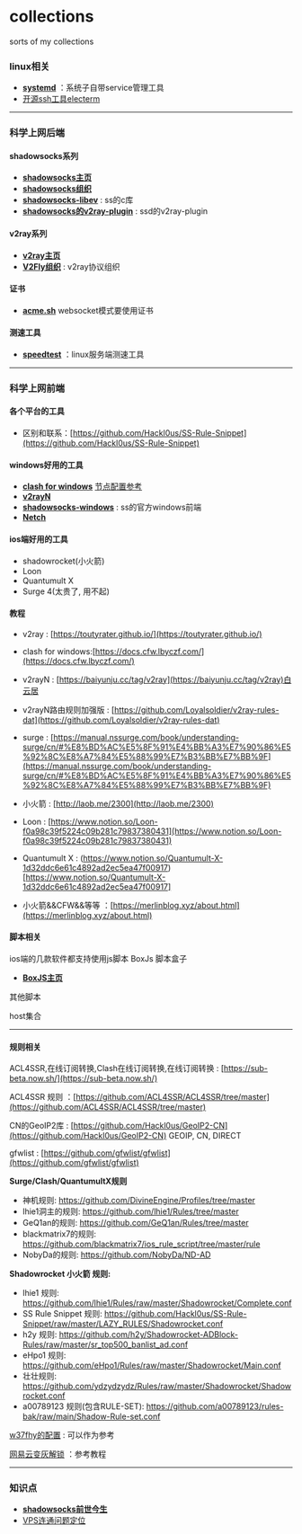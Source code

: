 # collections
sorts of my collections

### linux相关
- [**systemd**](https://github.com/systemd/systemd) ：系统子自带service管理工具
- [开源ssh工具electerm](https://github.com/electerm/electerm/releases)

---

### 科学上网后端
#### **shadowsocks系列** 
- [**shadowsocks主页**](https://shadowsocks.org/)
- [**shadowsocks组织**](https://github.com/shadowsocks)
- [**shadowsocks-libev**](https://github.com/shadowsocks/shadowsocks-libev) : ss的c库
- [**shadowsocks的v2ray-plugin**](https://github.com/shadowsocks/v2ray-plugin) : ssd的v2ray-plugin

#### **v2ray系列**
- [**v2ray主页**](https://www.v2fly.org/)
- [**V2Fly组织**](https://github.com/v2fly) : v2ray协议组织

#### 证书
- [**acme.sh**](https://github.com/acmesh-official/acme.sh) websocket模式要使用证书

#### 测速工具
- [**speedtest**](https://github.com/sivel/speedtest-cli) ：linux服务端测速工具

---

### 科学上网前端
#### 各个平台的工具 
- 区别和联系：[https://github.com/Hackl0us/SS-Rule-Snippet](https://github.com/Hackl0us/SS-Rule-Snippet)

#### **windows好用的工具** 
- [**clash for windows**](https://github.com/Fndroid/clash_for_windows_pkg) [节点配置参考](https://github.com/Dreamacro/clash/wiki/configuration)
- [**v2rayN**](https://github.com/2dust/v2rayN)
- [**shadowsocks-windows**](https://github.com/shadowsocks/shadowsocks-windows) : ss的官方windows前端
- [**Netch**](https://github.com/NetchX/Netch)

#### **ios端好用的工具**
- shadowrocket(小火箭)
- Loon
- Quantumult X
- Surge 4(太贵了, 用不起)

#### 教程
- v2ray : [https://toutyrater.github.io/](https://toutyrater.github.io/)

- clash for windows:[https://docs.cfw.lbyczf.com/](https://docs.cfw.lbyczf.com/)
- v2rayN : [https://baiyunju.cc/tag/v2ray](https://baiyunju.cc/tag/v2ray)白云居
- v2rayN路由规则加强版 : [https://github.com/Loyalsoldier/v2ray-rules-dat](https://github.com/Loyalsoldier/v2ray-rules-dat)

- surge : [https://manual.nssurge.com/book/understanding-surge/cn/#%E8%BD%AC%E5%8F%91%E4%BB%A3%E7%90%86%E5%92%8C%E8%A7%84%E5%88%99%E7%B3%BB%E7%BB%9F](https://manual.nssurge.com/book/understanding-surge/cn/#%E8%BD%AC%E5%8F%91%E4%BB%A3%E7%90%86%E5%92%8C%E8%A7%84%E5%88%99%E7%B3%BB%E7%BB%9F)
- 小火箭 : [http://laob.me/2300](http://laob.me/2300)
- Loon : [https://www.notion.so/Loon-f0a98c39f5224c09b281c79837380431](https://www.notion.so/Loon-f0a98c39f5224c09b281c79837380431)
- Quantumult X : (https://www.notion.so/Quantumult-X-1d32ddc6e61c4892ad2ec5ea47f00917)[https://www.notion.so/Quantumult-X-1d32ddc6e61c4892ad2ec5ea47f00917]
- 小火箭&&CFW&&等等 ：[https://merlinblog.xyz/about.html](https://merlinblog.xyz/about.html)


#### 脚本相关
ios端的几款软件都支持使用js脚本
BoxJs 脚本盒子
- [**BoxJS主页**](https://chavyleung.gitbook.io/boxjs/)

其他脚本

host集合

---

#### 规则相关
ACL4SSR,在线订阅转换,Clash在线订阅转换,在线订阅转换 : [https://sub-beta.now.sh/](https://sub-beta.now.sh/)

ACL4SSR 规则 ：[https://github.com/ACL4SSR/ACL4SSR/tree/master](https://github.com/ACL4SSR/ACL4SSR/tree/master)

 CN的GeoIP2库 : [https://github.com/Hackl0us/GeoIP2-CN](https://github.com/Hackl0us/GeoIP2-CN)  GEOIP, CN, DIRECT

gfwlist : [https://github.com/gfwlist/gfwlist](https://github.com/gfwlist/gfwlist)

**Surge/Clash/QuantumultX规则**
* 神机规则: https://github.com/DivineEngine/Profiles/tree/master
* lhie1洞主的规则: https://github.com/lhie1/Rules/tree/master
* GeQ1an的规则: https://github.com/GeQ1an/Rules/tree/master
* blackmatrix7的规则: https://github.com/blackmatrix7/ios_rule_script/tree/master/rule
* NobyDa的规则: https://github.com/NobyDa/ND-AD

**Shadowrocket 小火箭 规则:**
* lhie1 规则: https://github.com/lhie1/Rules/raw/master/Shadowrocket/Complete.conf
* SS Rule Snippet 规则: https://github.com/Hackl0us/SS-Rule-Snippet/raw/master/LAZY_RULES/Shadowrocket.conf
* h2y 规则: https://github.com/h2y/Shadowrocket-ADBlock-Rules/raw/master/sr_top500_banlist_ad.conf
* eHpo1 规则: https://github.com/eHpo1/Rules/raw/master/Shadowrocket/Main.conf
* 壮壮规则: https://github.com/ydzydzydz/Rules/raw/master/Shadowrocket/Shadowrocket.conf
* a00789123 规则(包含RULE-SET): https://github.com/a00789123/rules-bak/raw/main/Shadow-Rule-set.conf
 
[w37fhy的配置](https://github.com/w37fhy/QuantumultX) : 可以作为参考

[网易云变灰解锁](https://github.com/nondanee/UnblockNeteaseMusic) ：参考教程



---

### 知识点
- [**shadowsocks前世今生**](https://github.com/KeiKinn/ShadowsocksBio)
- [VPS连通问题定位](https://www.cnblogs.com/diffx/p/13817890.html)
